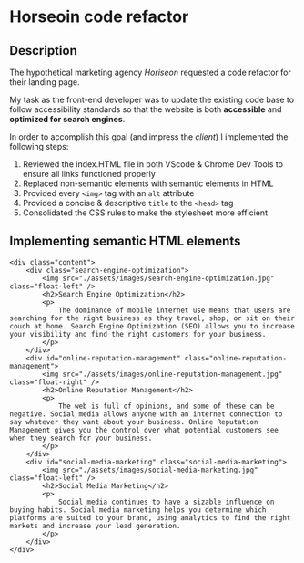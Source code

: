 # Horseoin code refactor

## Description 

The hypothetical marketing agency _Horiseon_ requested a code refactor for their landing page. 

My task as the front-end developer was to update the existing code base to follow accessibility standards so that the website is both **accessible** and **optimized for search engines**.

In order to accomplish this goal (and impress the _client_) I implemented the following steps: 
1. Reviewed the index.HTML file in both VScode & Chrome Dev Tools to ensure all links functioned properly
2. Replaced non-semantic elements with semantic elements in HTML
3. Provided every `<img>` tag with an `alt` attribute 
4. Provided a concise & descriptive `title` to the `<head>` tag
5. Consolidated the CSS rules to make the stylesheet more efficient 

## Implementing semantic HTML elements

    <div class="content">
        <div class="search-engine-optimization">
            <img src="./assets/images/search-engine-optimization.jpg" class="float-left" />
            <h2>Search Engine Optimization</h2>
            <p>
                The dominance of mobile internet use means that users are searching for the right business as they travel, shop, or sit on their couch at home. Search Engine Optimization (SEO) allows you to increase your visibility and find the right customers for your business.
            </p>
        </div>
        <div id="online-reputation-management" class="online-reputation-management">
            <img src="./assets/images/online-reputation-management.jpg" class="float-right" />
            <h2>Online Reputation Management</h2>
            <p>
                The web is full of opinions, and some of these can be negative. Social media allows anyone with an internet connection to say whatever they want about your business. Online Reputation Management gives you the control over what potential customers see when they search for your business.
            </p>
        </div>
        <div id="social-media-marketing" class="social-media-marketing">
            <img src="./assets/images/social-media-marketing.jpg" class="float-left" />
            <h2>Social Media Marketing</h2>
            <p>
                Social media continues to have a sizable influence on buying habits. Social media marketing helps you determine which platforms are suited to your brand, using analytics to find the right markets and increase your lead generation.
            </p>
        </div>
    </div>






